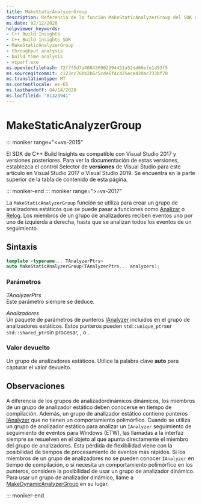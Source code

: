 ```yaml
---
title: MakeStaticAnalyzerGroup
description: Referencia de la función MakeStaticAnalyzerGroup del SDK de Compilación de C++.
ms.date: 02/12/2020
helpviewer_keywords:
- C++ Build Insights
- C++ Build Insights SDK
- MakeStaticAnalyzerGroup
- throughput analysis
- build time analysis
- vcperf.exe
ms.openlocfilehash: 72f7f5d7a408436902394451a52dd66efe1d93f5
ms.sourcegitcommit: c123cc76bb2b6c5cde6f4c425ece420ac733bf70
ms.translationtype: MT
ms.contentlocale: es-ES
ms.lasthandoff: 04/14/2020
ms.locfileid: "81323941"
---
```

# <a name="makestaticanalyzergroup"></a>MakeStaticAnalyzerGroup

::: moniker range="<=vs-2015"

El SDK de C++ Build Insights es compatible con Visual Studio 2017 y versiones posteriores. Para ver la documentación de estas versiones, establezca el control Selector de **versiones** de Visual Studio para este artículo en Visual Studio 2017 o Visual Studio 2019. Se encuentra en la parte superior de la tabla de contenido de esta página.

::: moniker-end
::: moniker range=">=vs-2017"

La `MakeStaticAnalyzerGroup` función se utiliza para crear un grupo de analizadores estáticos que se puede pasar a funciones como [Analizar](analyze.md) o [Relog](relog.md). Los miembros de un grupo de analizadores reciben eventos uno por uno de izquierda a derecha, hasta que se analizan todos los eventos de un seguimiento.

## <a name="syntax"></a>Sintaxis

```cpp
template <typename... TAnalyzerPtrs>
auto MakeStaticAnalyzerGroup(TAnalyzerPtrs... analyzers);
```

### <a name="parameters"></a>Parámetros

*TAnalyzerPtrs*\
Este parámetro siempre se deduce.

*Analizadores*\
Un paquete de parámetros de punteros [IAnalyzer](../other-types/ianalyzer-class.md) incluidos en el grupo de analizadores estáticos. Estos punteros pueden `std::unique_ptr`ser `std::shared_ptr`sin procesar, , o .

### <a name="return-value"></a>Valor devuelto

Un grupo de analizadores estáticos. Utilice la palabra clave **auto** para capturar el valor devuelto.

## <a name="remarks"></a>Observaciones

A diferencia de los grupos de analizadordinámicos dinámicos, los miembros de un grupo de analizador estático deben conocerse en tiempo de compilación. Además, un grupo de analizador estático contiene punteros [IAnalyzer](../other-types/ianalyzer-class.md) que no tienen un comportamiento polimórfico. Cuando se utiliza un grupo de analizador estático para analizar un `IAnalyzer` seguimiento de seguimiento de eventos para Windows (ETW), las llamadas a la interfaz siempre se resuelven en el objeto al que apunta directamente el miembro del grupo de analizadores. Esta pérdida de flexibilidad viene con la posibilidad de tiempos de procesamiento de eventos más rápidos. Si los miembros de un grupo de analizadores no se pueden conocer `IAnalyzer` en tiempo de compilación, o si necesita un comportamiento polimórfico en los punteros, considere la posibilidad de usar un grupo de analizador dinámico. Para usar un grupo de analizador dinámico, llame a [MakeDynamicAnalyzerGroup](make-static-analyzer-group.md) en su lugar.

::: moniker-end
